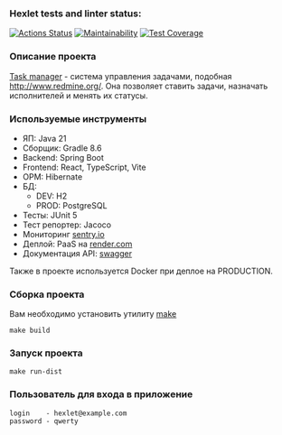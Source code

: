 ### Hexlet tests and linter status:
[![Actions Status](https://github.com/d1z3d/java-project-99/actions/workflows/hexlet-check.yml/badge.svg)](https://github.com/d1z3d/java-project-99/actions)
[![Maintainability](https://api.codeclimate.com/v1/badges/67fc23206d876cac512e/maintainability)](https://codeclimate.com/github/d1z3d/java-project-99/maintainability)
[![Test Coverage](https://api.codeclimate.com/v1/badges/67fc23206d876cac512e/test_coverage)](https://codeclimate.com/github/d1z3d/java-project-99/test_coverage)

### Описание проекта
[Task manager](https://task-manager-jp0k.onrender.com) - система управления задачами, подобная http://www.redmine.org/. Она позволяет ставить задачи, назначать исполнителей и менять их статусы.

### Используемые инструменты
* ЯП: Java 21
* Сборщик: Gradle 8.6
* Backend: Spring Boot
* Frontend: React, TypeScript, Vite
* ОРМ: Hibernate
* БД:
  * DEV: H2
  * PROD: PostgreSQL
* Тесты: JUnit 5
* Тест репортер: Jacoco
* Мониторинг [sentry.io](https://sentry.io)
* Деплой: PaaS на [render.com](https://render.com)
* Документация API: [swagger](https://task-manager-jp0k.onrender.com/swagger-ui/index.html)

Также в проекте используется Docker при деплое на PRODUCTION.

### Сборка проекта
Вам необходимо установить утилиту [make](https://guides.hexlet.io/ru/makefile-as-task-runner/?_gl=1*1b2sh59*_ga*NzQ5MzAxNTIzLjE2OTkyOTM2MTc.*_ga_PM3R85EKHN*MTcwMjIyNTQ0MS4xMDguMS4xNzAyMjI3OTYzLjYwLjAuMA..*_ga_WWGZ6EVHEY*MTcwMjIyNTQ0MS4xMTEuMS4xNzAyMjI3OTYzLjYwLjAuMA..)
```
make build
```

### Запуск проекта
```
make run-dist
```

### Пользователь для входа в приложение
```
login    - hexlet@example.com
password - qwerty
```

